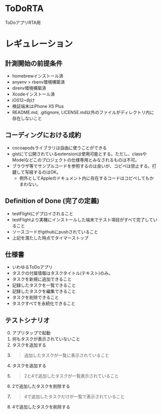 # ToDoRTA
ToDoアプリRTA用

# レギュレーション

## 計測開始の前提条件
* homebrewインストール済
* anyenv > rbenv環境構築済
* direnv環境構築済
* Xcodeインストール済
* iOS12~向け
* 検証端末はiPhone XS Plus
* README.md, .gitignore, LICENSE.md以外のファイルがディレクトリ内に存在しないこと

## コーディングにおける成約
* cocoapodsライブラリは自由に使うことができる
* gistにて公開されているextensionは使用可能とする。ただし、classやModelなどこのプロジェクトの仕様専用とみなされるものは不可。
* ブラウザ等でサンプルコードを参照するのは良いが、コピペは禁止する。打鍵して写経するのはOK。
  * 例外としてAppleのドキュメント内に存在するコードはコピペしてもかまわない。

## Definition of Done (完了の定義)
* testFlightにデプロイされること
* testFlightより実機にインストールした端末でテスト項目がすべて完了していること
* ソースコードがgithubにpushされていること
* 上記を満たした時点でタイマーストップ

## 仕様書
* いわゆるToDoアプリ
* タスクの付属情報はタスクタイトル(テキスト)のみ。
* タスクを新規に追加できること
* 記録したタスクを一覧できること
* 記録したタスクを編集できること
* タスクを削除できること
* タスクすべてを永続化できること

## テストシナリオ
0. アプリタップで起動
1. 何もタスクが表示されていないこと
2. タスクを追加する
3. >追加したタスクが一覧に表示されていること
4. タスクを追加する
5. >2と4で追加したタスクが一覧表示されていること
6. 2で追加したタスクを削除する
7. >4で追加したタスクだけが一覧で表示されていること
8. 4で追加したタスクを削除する
